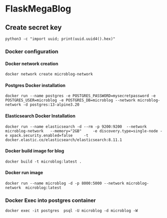 # FlaskMegaBlog

## Create secret key

`python3 -c "import uuid; print(uuid.uuid4().hex)"`

### Docker configuration

#### Docker network creation

```commandline
docker network create microblog-network
```

#### Postgres Docker installation

```commandline
docker run --name postgres -e POSTGRES_PASSWORD=mysecretpassword -e POSTGRES_USER=microblog -e POSTGRES_DB=microblog --network microblog-network -d postgres:13-alpine3.20 
```

#### Elasticsearch Docker Installation

```commandline
docker run --name elasticsearch -d --rm -p 9200:9200  --network microblog-network   --memory="2GB"     -e discovery.type=single-node -e xpack.security.enabled=false     -t docker.elastic.co/elasticsearch/elasticsearch:8.11.1
```

#### Docker build image for blog

```commandline
docker build -t microblog:latest .
```

#### Docker run image

```commandline
docker run --name microblog -d -p 8000:5000 --network microblog-network  microblog:latest 
```

### Docker Exec into postgres container

```commandline
docker exec -it postgres  psql -U microblog -d microblog -W
```